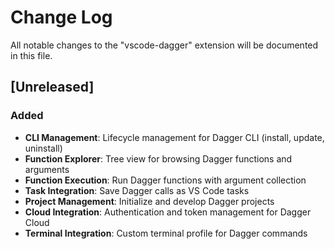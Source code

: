 # Change Log

All notable changes to the "vscode-dagger" extension will be documented in this file.

## [Unreleased]

### Added
- **CLI Management**: Lifecycle management for Dagger CLI (install, update, uninstall)
- **Function Explorer**: Tree view for browsing Dagger functions and arguments
- **Function Execution**: Run Dagger functions with argument collection
- **Task Integration**: Save Dagger calls as VS Code tasks
- **Project Management**: Initialize and develop Dagger projects
- **Cloud Integration**: Authentication and token management for Dagger Cloud
- **Terminal Integration**: Custom terminal profile for Dagger commands